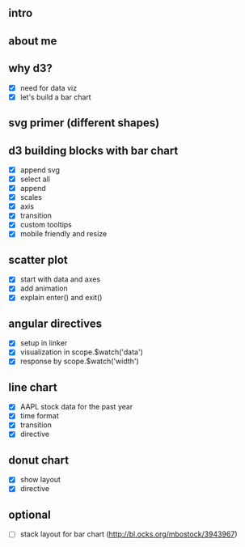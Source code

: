 ## intro

## about me

## why d3?
  - [x] need for data viz
  - [x] let's build a bar chart

## svg primer (different shapes)

## d3 building blocks with bar chart
  - [x] append svg
  - [x] select all
  - [x] append
  - [x] scales
  - [x] axis
  - [x] transition
  - [x] custom tooltips
  - [x] mobile friendly and resize

## scatter plot
  - [x] start with data and axes
  - [x] add animation
  - [x] explain enter() and exit()

## angular directives
  - [x] setup in linker
  - [x] visualization in scope.$watch('data')
  - [x] response by scope.$watch('width')

## line chart
  - [x] AAPL stock data for the past year
  - [x] time format
  - [x] transition
  - [x] directive

## donut chart
  - [x] show layout
  - [x] directive

## optional
  - [ ] stack layout for bar chart (http://bl.ocks.org/mbostock/3943967)
